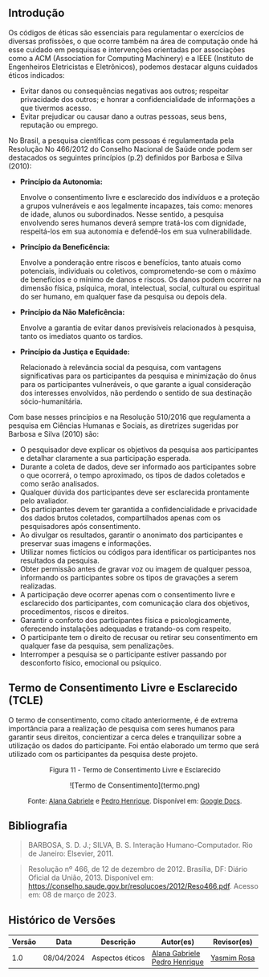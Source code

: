 ## Introdução
Os códigos de éticas são essenciais para regulamentar o exercícios de diversas profissões, o que ocorre também na área de computação onde há esse cuidado em pesquisas e intervenções orientadas por associações como a ACM (Association for Computing Machinery) e a IEEE (Instituto de Engenheiros Eletricistas e Eletrônicos), podemos destacar alguns cuidados éticos indicados:
<ul>
<li>Evitar danos ou consequências negativas aos outros; respeitar privacidade dos outros; e honrar a confidencialidade de informações a que tivermos acesso.</li>
<li>Evitar prejudicar ou causar dano a outras pessoas, seus bens, reputação ou emprego.</li>
</ul>

No Brasil, a pesquisa científicas com pessoas é regulamentada pela Resolução No 466/2012 do Conselho Nacional de Saúde onde podem ser destacados os seguintes princípios (p.2) definidos por Barbosa e Silva (2010):
<ul>
        <li>
            <strong>Princípio da Autonomia:</strong>
            <p>Envolve o consentimento livre e esclarecido dos indivíduos e a proteção a grupos vulneráveis e aos legalmente incapazes, tais como: menores de idade, alunos ou subordinados. Nesse sentido, a pesquisa envolvendo seres humanos deverá sempre tratá-los com dignidade, respeitá-los em sua autonomia e defendê-los em sua vulnerabilidade.</p>
        </li>
        <li>
            <strong>Princípio da Beneficência:</strong>
            <p>Envolve a ponderação entre riscos e benefícios, tanto atuais como potenciais, individuais ou coletivos, comprometendo-se com o máximo de benefícios e o mínimo de danos e riscos. Os danos podem ocorrer na dimensão física, psíquica, moral, intelectual, social, cultural ou espiritual do ser humano, em qualquer fase da pesquisa ou depois dela.</p>
        </li>
        <li>
            <strong>Princípio da Não Maleficência:</strong>
            <p>Envolve a garantia de evitar danos previsíveis relacionados à pesquisa, tanto os imediatos quanto os tardios.</p>
        </li>
        <li>
            <strong>Princípio da Justiça e Equidade:</strong>
            <p>Relacionado à relevância social da pesquisa, com vantagens significativas para os participantes da pesquisa e minimização do ônus para os participantes vulneráveis, o que garante a igual consideração dos interesses envolvidos, não perdendo o sentido de sua destinação sócio-humanitária.</p>
        </li>
    </ul>

Com base nesses princípios e na Resolução 510/2016 que regulamenta a pesquisa em Ciências Humanas e Sociais, as diretrizes sugeridas por Barbosa e Silva (2010) são:
<ul>
        <li>
            O pesquisador deve explicar os objetivos da pesquisa aos participantes e detalhar claramente a sua participação esperada.
        </li>
        <li>
            Durante a coleta de dados, deve ser informado aos participantes sobre o que ocorrerá, o tempo aproximado, os tipos de dados coletados e como serão analisados.
        </li>
        <li>
            Qualquer dúvida dos participantes deve ser esclarecida prontamente pelo avaliador.
        </li>
        <li>
            Os participantes devem ter garantida a confidencialidade e privacidade dos dados brutos coletados, compartilhados apenas com os pesquisadores após consentimento.
        </li>
        <li>
            Ao divulgar os resultados, garantir o anonimato dos participantes e preservar suas imagens e informações.
        </li>
        <li>
            Utilizar nomes fictícios ou códigos para identificar os participantes nos resultados da pesquisa.
        </li>
        <li>
            Obter permissão antes de gravar voz ou imagem de qualquer pessoa, informando os participantes sobre os tipos de gravações a serem realizadas.
        </li>
        <li>
            A participação deve ocorrer apenas com o consentimento livre e esclarecido dos participantes, com comunicação clara dos objetivos, procedimentos, riscos e direitos.
        </li>
        <li>
            Garantir o conforto dos participantes física e psicologicamente, oferecendo instalações adequadas e tratando-os com respeito.
        </li>
        <li>
            O participante tem o direito de recusar ou retirar seu consentimento em qualquer fase da pesquisa, sem penalizações.
        </li>
        <li>
            Interromper a pesquisa se o participante estiver passando por desconforto físico, emocional ou psíquico.
        </li>
    </ul>

## Termo de Consentimento Livre e Esclarecido (TCLE)
O termo de consentimento, como citado anteriormente, é de extrema importância para a realização de pesquisa com seres humanos para garantir seus direitos, concientizar a cerca deles e tranquilizar sobre a utilização os dados do participante. Foi então elaborado um termo que será utilizado com os participantes da pesquisa deste projeto.

<font size="2"><p style="text-align: center"> Figura 11 - Termo de Consentimento Livre e Esclarecido </p></font>

<center>![Termo de Consentimento](termo.png) </center>

<font size="2"><p style="text-align: center"> Fonte: [Alana Gabriele](https://github.com/alanagabriele) e [Pedro Henrique](https://github.com/PedroHenrique061). Disponível em: [Google Docs](https://docs.google.com/document/d/1SYxAgTJFDZQ4u4j6DUbN0arY3rBEV0UuM4vYtjSpkd8/edit?usp=sharing).</p></font>


## Bibliografia
> BARBOSA, S. D. J.; SILVA, B. S. Interação Humano-Computador. Rio de Janeiro: Elsevier, 2011. <br>

> Resolução nº 466, de 12 de dezembro de 2012. Brasília, DF: Diário Oficial da União, 2013. Disponível em: https://conselho.saude.gov.br/resolucoes/2012/Reso466.pdf. Acesso em: 08 de março de 2023.



## Histórico de Versões

| Versão |    Data    | Descrição                                 | Autor(es)                                       | Revisor(es)                                    |
| ------ | :--------: | ----------------------------------------- | ----------------------------------------------- | ---------------------------------------------- |
| 1.0    | 08/04/2024 | Aspectos éticos | [Alana Gabriele](https://github.com/alanagabriele) <br> [Pedro Henrique](https://github.com/PedroHenrique061) |   [Yasmim Rosa](https://github.com/yaskisoba)  |
